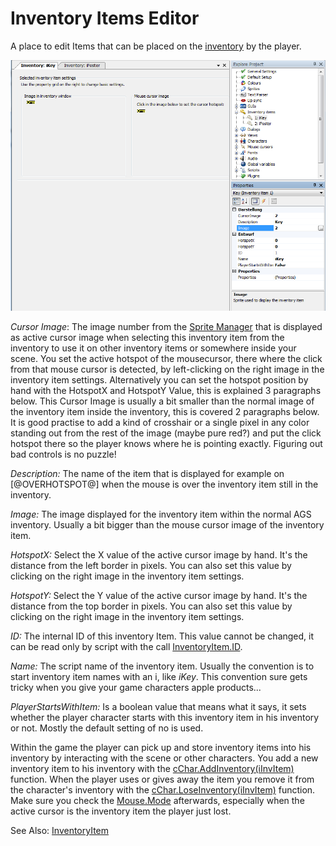 # Inventory Items Editor

A place to edit Items that can be placed on the [inventory](Settingupthegame#inventory) by the player.

![Screenshot Inventory Item Editor](images/EditorInventoryItems_img1.png)


_Cursor Image_: The image number from the [Sprite Manager](EditorSprite) that is displayed as active cursor image when selecting this inventory item from the inventory to use it on other inventory items or somewhere inside your scene. You set the active hotspot of the mousecursor, there where the click from that mouse cursor is detected, by left-clicking on the right image in the inventory item settings. Alternatively you can set the hotspot position by hand with the HotspotX and HotspotY Value, this is explained 3 paragraphs below.
This Cursor Image is usually a bit smaller than the normal image of the inventory item inside the inventory, this is covered 2 paragraphs below.
It is good practise to add a kind of crosshair or a single pixel in any color standing out from the rest of the image (maybe pure red?) and put the click hotspot there so the player knows where he is pointing exactly. Figuring out bad controls is no puzzle!

_Description:_ The name of the item that is displayed for example on [@OVERHOTSPOT@] when the mouse is over the inventory item still in the inventory.

_Image:_ The image displayed for the inventory item within the normal AGS inventory. Usually a bit bigger than the mouse cursor image of the inventory item.

_HotspotX:_ Select the X value of the active cursor image by hand. It's the distance from the left border in pixels. You can also set this value by clicking on the right image in the inventory item settings.

_HotspotY:_ Select the Y value of the active cursor image by hand. It's the distance from the top border in pixels. You can also set this value by clicking on the right image in the inventory item settings.

_ID:_ The internal ID of this inventory Item. This value cannot be changed, it can be read only by script with the call [InventoryItem.ID](InventoryItem#id).

_Name:_ The script name of the inventory item. Usually the convention is to start inventory item names with an i, like _iKey_. This convention sure gets tricky when you give your game characters apple products...

_PlayerStartsWithItem:_ Is a boolean value that means what it says, it sets whether the player character starts with this inventory item in his inventory or not. Mostly the default setting of no is used.

Within the game the player can pick up and store inventory items into his inventory by interacting with the scene or other characters. You add a new inventory item to his inventory with the [cChar.AddInventory(iInvItem)](Character#addinventory) function. When the player uses or gives away the item you remove it from the character's inventory with the [cChar.LoseInventory(iInvItem)](Character#loseinventory) function. Make sure you check the [Mouse.Mode](Mouse#Mode) afterwards, especially when the active cursor is the inventory item the player just lost.


See Also: [InventoryItem](InventoryItem)
